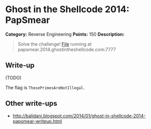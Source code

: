 # Ghost in the Shellcode 2014: PapSmear

**Category:** Reverse Engineering
**Points:** 150
**Description:**

> Solve the challenge! [File](https://2014.ghostintheshellcode.com/pap_smear-1fb0104b24e15c5427281de92727f74c7a50fee5) running at papsmear.2014.ghostintheshellcode.com:7777

## Write-up

(TODO)

The flag is `ThesePrimesAreNotIllegal`.

## Other write-ups

* <http://balidani.blogspot.com/2014/01/ghost-in-shellcode-2014-papsmear-writeup.html>
